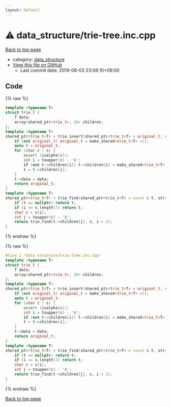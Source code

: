 ```yaml
---
layout: default
---
```


<!-- mathjax config similar to math.stackexchange -->
<script type="text/javascript" async
  src="https://cdnjs.cloudflare.com/ajax/libs/mathjax/2.7.5/MathJax.js?config=TeX-MML-AM_CHTML">
</script>
<script type="text/x-mathjax-config">
  MathJax.Hub.Config({
    TeX: { equationNumbers: { autoNumber: "AMS" }},
    tex2jax: {
      inlineMath: [ ['$','$'] ],
      processEscapes: true
    },
    "HTML-CSS": { matchFontHeight: false },
    displayAlign: "left",
    displayIndent: "2em"
  });
</script>

<script type="text/javascript" src="https://cdnjs.cloudflare.com/ajax/libs/jquery/3.4.1/jquery.min.js"></script>
<script src="https://cdn.jsdelivr.net/npm/jquery-balloon-js@1.1.2/jquery.balloon.min.js" integrity="sha256-ZEYs9VrgAeNuPvs15E39OsyOJaIkXEEt10fzxJ20+2I=" crossorigin="anonymous"></script>
<script type="text/javascript" src="../../assets/js/copy-button.js"></script>
<link rel="stylesheet" href="../../assets/css/copy-button.css" />


# :warning: data_structure/trie-tree.inc.cpp

<a href="../../index.html">Back to top page</a>

* category: <a href="../../index.html#c8f6850ec2ec3fb32f203c1f4e3c2fd2">data_structure</a>
* <a href="{{ site.github.repository_url }}/blob/master/data_structure/trie-tree.inc.cpp">View this file on GitHub</a>
    - Last commit date: 2019-06-03 23:08:10+09:00




## Code

<a id="unbundled"></a>
{% raw %}
```cpp
template <typename T>
struct trie_t {
    T data;
    array<shared_ptr<trie_t>, 26> children;
};
template <typename T>
shared_ptr<trie_t<T> > trie_insert(shared_ptr<trie_t<T> > original_t, string const & s, T data) {
    if (not original_t) original_t = make_shared<trie_t<T> >();
    auto t = original_t;
    for (char c : s) {
        assert (isalpha(c));
        int i = toupper(c) - 'A';
        if (not t->children[i]) t->children[i] = make_shared<trie_t<T> >();
        t = t->children[i];
    }
    t->data = data;
    return original_t;
}
template <typename T>
shared_ptr<trie_t<T> > trie_find(shared_ptr<trie_t<T> > const & t, string const & s, int i) {
    if (t == nullptr) return t;
    if (i == s.length()) return t;
    char c = s[i];
    int j = toupper(c) - 'A';
    return trie_find(t->children[j], s, i + 1);
}

```
{% endraw %}

<a id="bundled"></a>
{% raw %}
```cpp
#line 1 "data_structure/trie-tree.inc.cpp"
template <typename T>
struct trie_t {
    T data;
    array<shared_ptr<trie_t>, 26> children;
};
template <typename T>
shared_ptr<trie_t<T> > trie_insert(shared_ptr<trie_t<T> > original_t, string const & s, T data) {
    if (not original_t) original_t = make_shared<trie_t<T> >();
    auto t = original_t;
    for (char c : s) {
        assert (isalpha(c));
        int i = toupper(c) - 'A';
        if (not t->children[i]) t->children[i] = make_shared<trie_t<T> >();
        t = t->children[i];
    }
    t->data = data;
    return original_t;
}
template <typename T>
shared_ptr<trie_t<T> > trie_find(shared_ptr<trie_t<T> > const & t, string const & s, int i) {
    if (t == nullptr) return t;
    if (i == s.length()) return t;
    char c = s[i];
    int j = toupper(c) - 'A';
    return trie_find(t->children[j], s, i + 1);
}

```
{% endraw %}

<a href="../../index.html">Back to top page</a>

